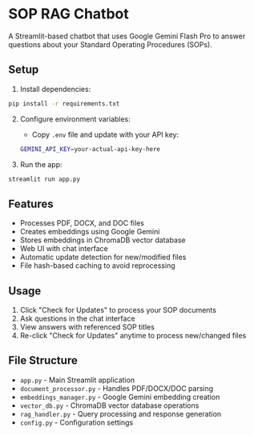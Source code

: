# SOP RAG Chatbot

A Streamlit-based chatbot that uses Google Gemini Flash Pro to answer questions about your Standard Operating Procedures (SOPs).

## Setup

1. Install dependencies:
```bash
pip install -r requirements.txt
```

2. Configure environment variables:
   - Copy `.env` file and update with your API key:
   ```bash
   GEMINI_API_KEY=your-actual-api-key-here
   ```

3. Run the app:
```bash
streamlit run app.py
```

## Features

- Processes PDF, DOCX, and DOC files
- Creates embeddings using Google Gemini
- Stores embeddings in ChromaDB vector database
- Web UI with chat interface
- Automatic update detection for new/modified files
- File hash-based caching to avoid reprocessing

## Usage

1. Click "Check for Updates" to process your SOP documents
2. Ask questions in the chat interface
3. View answers with referenced SOP titles
4. Re-click "Check for Updates" anytime to process new/changed files

## File Structure

- `app.py` - Main Streamlit application
- `document_processor.py` - Handles PDF/DOCX/DOC parsing
- `embeddings_manager.py` - Google Gemini embedding creation
- `vector_db.py` - ChromaDB vector database operations
- `rag_handler.py` - Query processing and response generation
- `config.py` - Configuration settings